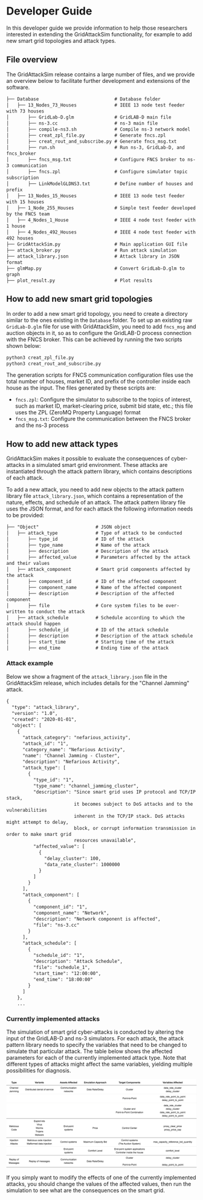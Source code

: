 
# Developer Guide

In this developer guide we provide information to help those
researchers interested in extending the GridAttackSim functionality,
for example to add new smart grid topologies and attack types.


## File overview

The GridAttackSim release contains a large number of files, and we
provide an overview below to facilitate further development and
extensions of the software.

```
├── Database                            # Database folder
│   ├── 13_Nodes_73_Houses              # IEEE 13 node test feeder with 73 houses
│       ├── GridLab-D.glm               # GridLAB-D main file
│       ├── ns-3.cc                     # ns-3 main file
│       ├── compile-ns3.sh              # Compile ns-3 network model
│       ├── creat_zpl_file.py           # Generate fncs.zpl
│       ├── creat_rout_and_subscribe.py # Generate fncs_msg.txt
│       ├── run.sh                      # Run ns-3, GridLab-D, and fncs_broker
│       ├── fncs_msg.txt                # Configure FNCS broker to ns-3 communication
│       ├── fncs.zpl                    # Configure simulator topic subscription
│       ├── LinkModelGLDNS3.txt         # Define number of houses and prefix
│   ├── 13_Nodes_15_Houses              # IEEE 13 node test feeder with 15 houses
│   ├── 1_Node_255_Houses               # Simple test feeder developed by the FNCS team
│   ├── 4_Nodes_1_House                 # IEEE 4 node test feeder with 1 house
│   ├── 4_Nodes_492_Houses              # IEEE 4 node test feeder with 492 houses
├── GridAttackSim.py                    # Main application GUI file
├── attack_broker.py                    # Run attack simulation
├── attack_library.json                 # Attack library in JSON format
├── glmMap.py                           # Convert GridLab-D.glm to graph
├── plot_result.py                      # Plot results
```


## How to add new smart grid topologies

In order to add a new smart grid topology, you need to create a
directory similar to the ones existing in the `Database` folder. To
set up an existing raw `GridLab-D.glm` file for use with
GridAttackSim, you need to add `fncs_msg` and auction objects in it,
so as to configure the GridLAB-D process connection with the FNCS
broker. This can be achieved by running the two scripts shown below:

```
python3 creat_zpl_file.py
python3 creat_rout_and_subscribe.py
```

The generation scripts for FNCS communication configuration files use
the total number of houses, market ID, and prefix of the controller
inside each house as the input. The files generated by these scripts
are:
* `fncs.zpl`: Configure the simulator to subscribe to the topics of
interest, such as market ID, market-clearing price, submit bid state,
etc.; this file uses the ZPL (ZeroMQ Property Language) format
* `fncs_msg.txt`: Configure the communication between the FNCS broker
and the ns-3 process


## How to add new attack types

GridAttackSim makes it possible to evaluate the consequences of
cyber-attacks in a simulated smart grid environment. These attacks are
instantiated through the attack pattern library, which contains
descriptions of each attack. 

To add a new attack, you need to add new objects to the attack pattern
library file `attack_library.json`, which contains a representation of
the nature, effects, and schedule of an attack. The attack pattern
library file uses the JSON format, and for each attack the following
information needs to be provided:

```
├── "Object"                     # JSON object
│   ├── attack_type              # Type of attack to be conducted
│       ├── type_id              # ID of the attack
│       ├── type_name            # Name of the attack
│       ├── description          # Description of the attack
│       ├── affected_value       # Parameters affected by the attack and their values
│   ├── attack_component         # Smart grid components affected by the attack
│       ├── component_id         # ID of the affected component
│       ├── component_name       # Name of the affected component
│       ├── description          # Description of the affected component
│       ├── file                 # Core system files to be over-written to conduct the attack
│   ├── attack_schedule          # Schedule according to which the attack should happen
│       ├── schedule_id          # ID of the attack schedule
│       ├── description          # Description of the attack schedule
│       ├── start_time           # Starting time of the attack
│       ├── end_time             # Ending time of the attack
```

### Attack example

Below we show a fragment of the `attack_library.json` file in the
GridAttackSim release, which includes details for the "Channel
Jamming" attack.

```
{
  "type": "attack_library",
  "version": "1.0",
  "created": "2020-01-01",
  "object": [
    {
      "attack_category": "nefarious_activity",
      "attack_id": "1",
      "category_name": "Nefarious Activity",
      "name": "Channel Jamming - Cluster",
      "description": "Nefarious Activity",
      "attack_type": [
        {
          "type_id": "1",
          "type_name": "channel_jamming_cluster",
          "description": "Since smart grid uses IP protocol and TCP/IP stack,
                         it becomes subject to DoS attacks and to the vulnerabilities
                         inherent in the TCP/IP stack. DoS attacks might attempt to delay,
                         block, or corrupt information transmission in order to make smart grid
                         resources unavailable",
          "affected_value": [
            {
              "delay_cluster": 100,
              "data_rate_cluster": 1000000
            }
          ]
        }
      ],
      "attack_component": [
        {
          "component_id": "1",
          "component_name": "Network",
          "description": "Network component is affected",
          "file": "ns-3.cc"
        }
      ],
      "attack_schedule": [
        {
          "schedule_id": "1",
          "description": "Attack Schedule",
          "file": "schedule_1",
          "start_time": "12:00:00",
          "end_time": "18:00:00"
        }
      ]
    },
	...
```

### Currently implemented attacks

The simulation of smart grid cyber-attacks is conducted by altering
the input of the GridLAB-D and ns-3 simulators. For each attack, the
attack pattern library needs to specify the variables that need to be
changed to simulate that particular attack. The table below shows the
affected parameters for each of the currently implemented attack
type. Note that different types of attacks might affect the same
variables, yielding multiple possibilities for diagnosis.

![GridAttackSim GUI](Figures/attack_types.png?raw=true "Attack types available in GridAttackSim")

If you simply want to modify the effects of one of the currently
implemented attacks, you should change the values of the affected
values, then run the simulation to see what are the consequences on
the smart grid.
